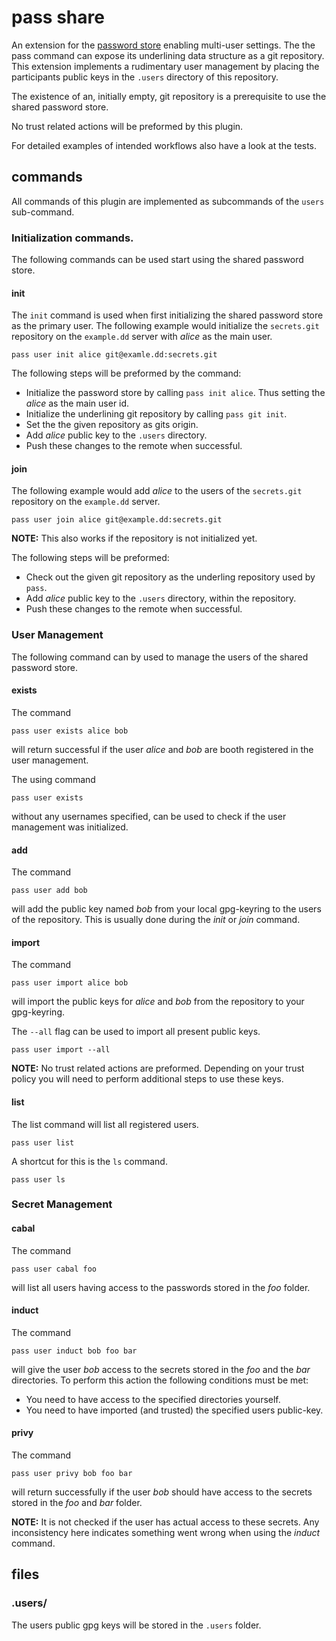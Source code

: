 # pass share

An extension for the [password store](https://www.passwordstore.org/) enabling multi-user settings.
The the pass command can expose its underlining data structure as a git repository. This extension implements a rudimentary user management by placing the participants public keys in the `.users` directory of this repository.

The existence of an, initially empty, git repository is a prerequisite to use the shared password store.

No trust related actions will be preformed by this plugin.

For detailed examples of intended workflows also have a look at the tests.

## commands
All commands of this plugin are implemented as subcommands of the `users` sub-command.
### Initialization commands.
The following commands can be used start using the shared password store.
#### init
The `init` command is used when first initializing the shared password store as the primary user.
The following example would initialize the `secrets.git` repository on  the `example.dd` server with *alice* as the main user.

```
pass user init alice git@examle.dd:secrets.git
```

The following steps will be preformed by the command:
- Initialize the password store by calling `pass init alice`. Thus setting the *alice* as the main user id.
- Initialize the underlining git repository by calling `pass git init`.
- Set the the given repository as gits origin.
- Add *alice* public key to the `.users` directory.
- Push these changes to the remote when successful.

#### join

The following example would add *alice* to the users of the `secrets.git` repository on  the `example.dd` server.



```
pass user join alice git@example.dd:secrets.git
```

**NOTE:** This also works if the repository is not initialized yet.

The following steps will be preformed:

- Check out the given git repository as the underling repository used by `pass`.
- Add *alice* public key to the `.users` directory, within the repository.
- Push these changes to the remote when successful.


### User Management
The following command can by used to manage the users of the shared password store.

#### exists
The command
```
pass user exists alice bob
```
will return successful if the user *alice* and *bob* are booth registered in the user management.

The using command
```
pass user exists
```
without any usernames specified, can be used to check if the user management was initialized.


#### add
The command
```
pass user add bob
```
will add the public key named *bob* from your local gpg-keyring to the users of the repository.
This is usually done during the *init* or *join* command.

#### import
The command
```
pass user import alice bob
```
will import the public keys for *alice* and *bob* from the repository to your gpg-keyring.

The `--all` flag can be used to import all present public keys.

```
pass user import --all
```

**NOTE:** No trust related actions are preformed. Depending on your trust policy you will need to perform additional steps to use these keys.

#### list
The list command will list all registered users.

```
pass user list
```

A shortcut for this is the `ls` command.

```
pass user ls
```

### Secret Management


#### cabal

The command

```
pass user cabal foo
```

will list all users having access to the passwords stored in the *foo* folder.

#### induct
The command

```
pass user induct bob foo bar
```

will give the user *bob* access to the secrets stored in the *foo* and the *bar* directories.
To perform this action the following conditions must be met:
- You need to have access to the specified directories yourself.
- You need to have imported (and trusted) the specified users public-key.


#### privy
The command

```
pass user privy bob foo bar
```

will return successfully if the user *bob* should have access to the secrets stored in the *foo* and *bar* folder.

**NOTE:** It is not checked if the user has actual access to these secrets. Any inconsistency here indicates something went wrong when using the *induct* command.



## files

### .users/
The users public gpg keys will be stored in the `.users` folder.
